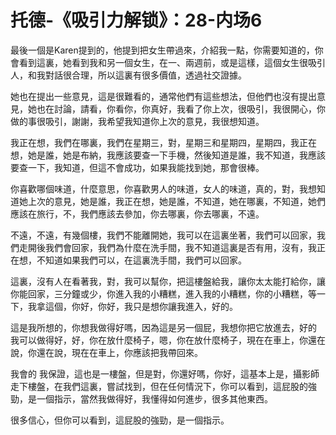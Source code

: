 # 托德-《吸引力解锁》：28-内场6

最後一個是Karen提到的，他提到把女生帶過來，介紹我一點，你需要知道的，你會看到這裏，她看到我和另一個女生，在一、兩週前，或是這樣，這個女生很吸引人，和我對話很合理，所以這裏有很多價值，透過社交證據。

她也在提出一些意見，這是很難看的，通常他們有這些想法，但他們也沒有提出意見，她也在討論，請看，你看你，你真好，我看了你上次，很吸引，我很開心，你做的事很吸引，謝謝，我希望我知道你上次的意見，我很想知道。

我正在想，我們在哪裏，我們在星期三，對，星期三和星期四，星期四，我正在想，她是誰，她是布納，我應該要查一下手機，然後知道是誰，我不知道，我應該要查一下，我知道，但這不會成功，如果我能找到她，那會很棒。

你喜歡哪個味道，什麼意思，你喜歡男人的味道，女人的味道，真的，對，我想知道她上次的意見，她是誰，我正在想，她是誰，不知道，她在哪裏，不知道，她們應該在旅行，不，我們應該去參加，你去哪裏，你去哪裏，不遠。

不遠，不遠，有幾個樓，我們不能離開她，我可以在這裏坐著，我們可以回家，我們走開後我們會回家，我們為什麼在洗手間，我不知道這裏是否有用，沒有，我正在想，不知道如果我們可以，在這裏洗手間，我們可以回家。

這裏，沒有人在看著我，對，我可以幫你，把這樓盤給我，讓你太太能打給你，讓你能回家，三分鐘或少，你進入我的小糟糕，進入我的小糟糕，你的小糟糕，等一下，我拿這個，你好，你好，我只是想你讓我進入，好的。

這是我所想的，你想我做得好嗎，因為這是另一個屁，我想你把它放進去，好的 我可以做得好，好，你在放什麼椅子，嗯，你在放什麼椅子，現在在車上，你還在說，你還在說，現在在車上，你應該把我帶回來。

我會的 我保證，這也是一樓盤，但是對，你還好嗎，你好，這基本上是，攝影師走下樓盤，在我們這裏，嘗試找到，但在任何情況下，你可以看到，這屁股的強勁，是一個指示，當然我做得好，我懂得如何進步，很多其他東西。

很多信心，但你可以看到，這屁股的強勁，是一個指示。